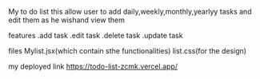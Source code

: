 My to do list
this allow user to add daily,weekly,monthly,yearlyy tasks and edit them as he wishand view them 

features
.add task
.edit task
.delete task
.update task

files
Mylist.jsx(which contain sthe functionalities)
list.css(for the design)

my deployed link
https://todo-list-zcmk.vercel.app/
